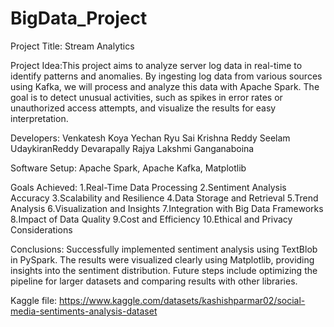 # BigData_Project

Project Title: Stream Analytics

Project Idea:This project aims to analyze server log data in real-time to identify patterns and anomalies. By ingesting
log data from various sources using Kafka, we will process and analyze this data with Apache Spark.
The goal is to detect unusual activities, such as spikes in error rates or unauthorized access attempts,
and visualize the results for easy interpretation.

Developers:
Venkatesh Koya
Yechan Ryu
Sai Krishna Reddy Seelam
UdaykiranReddy Devarapally
Rajya Lakshmi Ganganaboina

Software Setup: Apache Spark, Apache Kafka, Matplotlib

Goals Achieved:
1.Real-Time Data Processing
2.Sentiment Analysis Accuracy
3.Scalability and Resilience
4.Data Storage and Retrieval
5.Trend Analysis
6.Visualization and Insights
7.Integration with Big Data Frameworks
8.Impact of Data Quality
9.Cost and Efficiency
10.Ethical and Privacy Considerations

Conclusions:
Successfully implemented sentiment analysis using TextBlob in PySpark.
The results were visualized clearly using Matplotlib, providing insights into the sentiment
distribution.
Future steps include optimizing the pipeline for larger datasets and comparing results with
other libraries.

Kaggle file: https://www.kaggle.com/datasets/kashishparmar02/social-media-sentiments-analysis-dataset


